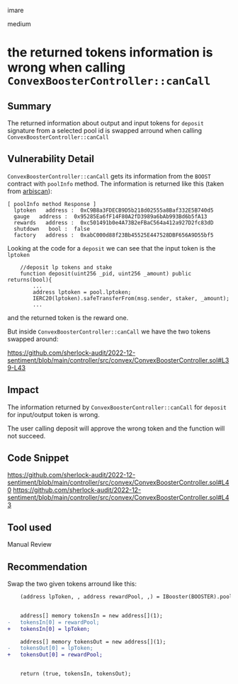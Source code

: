 imare

medium

# the returned tokens information is wrong when calling ``ConvexBoosterController::canCall``

## Summary
The returned information about output and input tokens for ``deposit`` signature from a selected pool id is swapped arround when calling ``ConvexBoosterController::canCall``

## Vulnerability Detail
``ConvexBoosterController::canCall`` gets its information from the ``BOOST`` contract with ``poolInfo`` method. 
The information is returned like this (taken from [arbiscan](https://arbiscan.io/address/0xf403c135812408bfbe8713b5a23a04b3d48aae31#readContract)):

```test
[ poolInfo method Response ]
  lptoken   address :  0xC9B8a3FDECB9D5b218d02555a8Baf332E5B740d5
  gauge   address :  0x95285Ea6fF14F80A2fD3989a6bAb993Bd6b5fA13
  rewards   address :  0xc501491b0e4A73B2eFBaC564a412a927D2fc83dD
  shutdown   bool :  false
  factory   address :  0xabC000d88f23Bb45525E447528DBF656A9D55bf5
```

Looking at the code for a ``deposit`` we can see that the input token is the ``lptoken``

```solidity
    //deposit lp tokens and stake
    function deposit(uint256 _pid, uint256 _amount) public returns(bool){
        ...
        address lptoken = pool.lptoken;
        IERC20(lptoken).safeTransferFrom(msg.sender, staker, _amount);
        ...
```

and the returned token is the reward one.

But inside ``ConvexBoosterController::canCall`` we have the two tokens swapped around:

https://github.com/sherlock-audit/2022-12-sentiment/blob/main/controller/src/convex/ConvexBoosterController.sol#L39-L43


## Impact
The information returned by ``ConvexBoosterController::canCall`` for ``deposit`` for input/output token is wrong. 

The user calling deposit will approve the wrong token and the function will not succeed.

## Code Snippet
https://github.com/sherlock-audit/2022-12-sentiment/blob/main/controller/src/convex/ConvexBoosterController.sol#L40
https://github.com/sherlock-audit/2022-12-sentiment/blob/main/controller/src/convex/ConvexBoosterController.sol#L43
## Tool used

Manual Review

## Recommendation
Swap the two given tokens arround like this:

```diff
    (address lpToken, , address rewardPool, ,) = IBooster(BOOSTER).poolInfo(pid);


    address[] memory tokensIn = new address[](1);
-   tokensIn[0] = rewardPool;
+   tokensIn[0] = lpToken;

    address[] memory tokensOut = new address[](1);
-   tokensOut[0] = lpToken;
+   tokensOut[0] = rewardPool;


    return (true, tokensIn, tokensOut);
```
